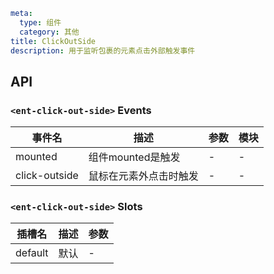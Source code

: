 ```yaml
meta:
  type: 组件
  category: 其他
title: ClickOutSide
description: 用于监听包裹的元素点击外部触发事件
```


## API


### `<ent-click-out-side>` Events

|事件名|描述|参数|模块|
|---|---|---|---|
|mounted|组件mounted是触发|-|-|
|click-outside|鼠标在元素外点击时触发|-|-|
### `<ent-click-out-side>` Slots

|插槽名|描述|参数|
|---|:---:|---|
|default|默认|-|


